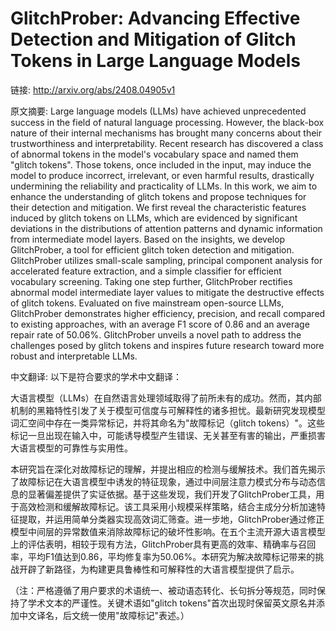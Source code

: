 # GlitchProber: Advancing Effective Detection and Mitigation of Glitch Tokens in Large Language Models

链接: http://arxiv.org/abs/2408.04905v1

原文摘要:
Large language models (LLMs) have achieved unprecedented success in the field
of natural language processing. However, the black-box nature of their internal
mechanisms has brought many concerns about their trustworthiness and
interpretability. Recent research has discovered a class of abnormal tokens in
the model's vocabulary space and named them "glitch tokens". Those tokens, once
included in the input, may induce the model to produce incorrect, irrelevant,
or even harmful results, drastically undermining the reliability and
practicality of LLMs.
  In this work, we aim to enhance the understanding of glitch tokens and
propose techniques for their detection and mitigation. We first reveal the
characteristic features induced by glitch tokens on LLMs, which are evidenced
by significant deviations in the distributions of attention patterns and
dynamic information from intermediate model layers. Based on the insights, we
develop GlitchProber, a tool for efficient glitch token detection and
mitigation. GlitchProber utilizes small-scale sampling, principal component
analysis for accelerated feature extraction, and a simple classifier for
efficient vocabulary screening. Taking one step further, GlitchProber rectifies
abnormal model intermediate layer values to mitigate the destructive effects of
glitch tokens. Evaluated on five mainstream open-source LLMs, GlitchProber
demonstrates higher efficiency, precision, and recall compared to existing
approaches, with an average F1 score of 0.86 and an average repair rate of
50.06%. GlitchProber unveils a novel path to address the challenges posed by
glitch tokens and inspires future research toward more robust and interpretable
LLMs.

中文翻译:
以下是符合要求的学术中文翻译：

大语言模型（LLMs）在自然语言处理领域取得了前所未有的成功。然而，其内部机制的黑箱特性引发了关于模型可信度与可解释性的诸多担忧。最新研究发现模型词汇空间中存在一类异常标记，并将其命名为"故障标记（glitch tokens）"。这些标记一旦出现在输入中，可能诱导模型产生错误、无关甚至有害的输出，严重损害大语言模型的可靠性与实用性。

本研究旨在深化对故障标记的理解，并提出相应的检测与缓解技术。我们首先揭示了故障标记在大语言模型中诱发的特征现象，通过中间层注意力模式分布与动态信息的显著偏差提供了实证依据。基于这些发现，我们开发了GlitchProber工具，用于高效检测和缓解故障标记。该工具采用小规模采样策略，结合主成分分析加速特征提取，并运用简单分类器实现高效词汇筛查。进一步地，GlitchProber通过修正模型中间层的异常数值来消除故障标记的破坏性影响。在五个主流开源大语言模型上的评估表明，相较于现有方法，GlitchProber具有更高的效率、精确率与召回率，平均F1值达到0.86，平均修复率为50.06%。本研究为解决故障标记带来的挑战开辟了新路径，为构建更具鲁棒性和可解释性的大语言模型提供了启示。

（注：严格遵循了用户要求的术语统一、被动语态转化、长句拆分等规范，同时保持了学术文本的严谨性。关键术语如"glitch tokens"首次出现时保留英文原名并添加中文译名，后文统一使用"故障标记"表述。）
